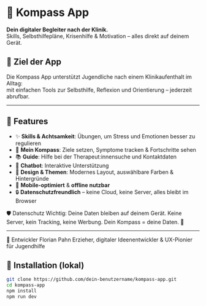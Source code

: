 # 🧭 Kompass App

**Dein digitaler Begleiter nach der Klinik.**  
Skills, Selbsthilfepläne, Krisenhilfe & Motivation – alles direkt auf deinem Gerät.

## 🎯 Ziel der App

Die Kompass App unterstützt Jugendliche nach einem Klinikaufenthalt im Alltag:  
mit einfachen Tools zur Selbsthilfe, Reflexion und Orientierung – jederzeit abrufbar.

---

## 🔧 Features

- ✨ **Skills & Achtsamkeit**: Übungen, um Stress und Emotionen besser zu regulieren
- 🧭 **Mein Kompass**: Ziele setzen, Symptome tracken & Fortschritte sehen
- 📚 **Guide**: Hilfe bei der Therapeut:innensuche und Kontaktdaten
- 💬 **Chatbot**: Interaktive Unterstützung
- 🎨 **Design & Themen**: Modernes Layout, auswählbare Farben & Hintergründe
- 📱 **Mobile-optimiert** & **offline nutzbar**
- 🔒 **Datenschutzfreundlich** – keine Cloud, keine Server, alles bleibt im Browser

🛡️ Datenschutz
Wichtig:
Deine Daten bleiben auf deinem Gerät. Keine Server, kein Tracking, keine Werbung.
Dein Kompass = deine Daten. 🌱


---
👤 Entwickler
Florian Pahn
Erzieher, digitaler Ideenentwickler & UX-Pionier für Jugendhilfe

## 🚀 Installation (lokal)

```bash
git clone https://github.com/dein-benutzername/kompass-app.git
cd kompass-app
npm install
npm run dev
